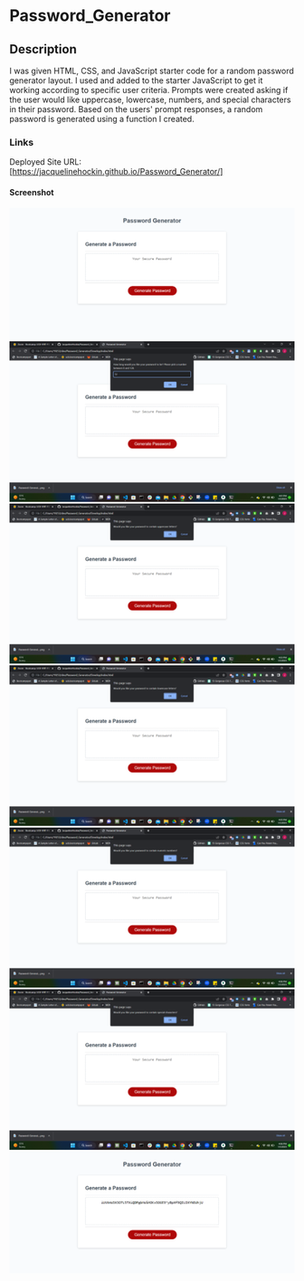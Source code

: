 # Password_Generator

## Description

I was given HTML, CSS, and JavaScript starter code for a random password generator layout. I used and added to the starter JavaScript to get it working according to specific user criteria. Prompts were created asking if the user would like uppercase, lowercase, numbers, and special characters in their password. Based on the users' prompt responses, a random password is generated using a function I created.

### Links

Deployed Site URL: [https://jacquelinehockin.github.io/Password_Generator/]

#### Screenshot

![password generator home](./assets/images/Password-Generator-img1.png)
![1st prompt](./assets/images/Password-Generator-img2.png)
![2nd prompt](./assets/images/Password-Generator-img3.png)
![3rd prompt](./assets/images/Password-Generator-img4.png)
![4th prompt](./assets/images/Password-Generator-img5.png)
![5th prompt](./assets/images/Password-Generator-img6.png)
![generated password](./assets/images/Password-Generator-img7.png)
